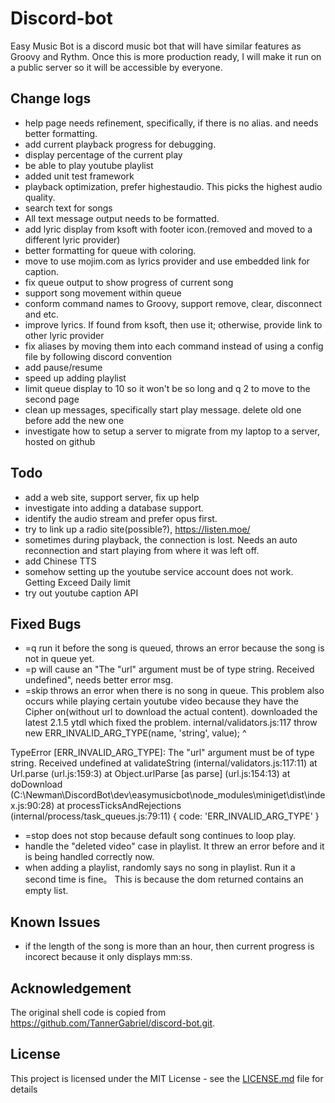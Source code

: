 # Discord-bot

Easy Music Bot is a discord music bot that will have similar features as Groovy and Rythm.  Once this is more production ready, I will make it run on a public server so it will be accessible by everyone.

## Change logs
* help page needs refinement, specifically, if there is no alias.  and needs better formatting.
* add current playback progress for debugging.
* display percentage of the current play
* be able to play youtube playlist
* added unit test framework
* playback optimization, prefer highestaudio.  This picks the highest audio quality.
* search text for songs
* All text message output needs to be formatted.
* add lyric display from ksoft with footer icon.(removed and moved to a different lyric provider)
* better formatting for queue with coloring.
* move to use mojim.com as lyrics provider and use embedded link for caption.
* fix queue output to show progress of current song
* support song movement within queue
* conform command names to Groovy, support remove, clear, disconnect and etc.
* improve lyrics.  If found from ksoft, then use it; otherwise, provide link to other lyric provider
* fix aliases by moving them into each command instead of using a config file by following discord convention
* add pause/resume
* speed up adding playlist
* limit queue display to 10 so it won't be so long and q 2 to move to the second page
* clean up messages, specifically start play message.  delete old one before add the new one
* investigate how to setup a server to migrate from my laptop to a server, hosted on github

## Todo
* add a web site, support server, fix up help
* investigate into adding a database support.
* identify the audio stream and prefer opus first.
* try to link up a radio site(possible?), https://listen.moe/
* sometimes during playback, the connection is lost.  Needs an auto reconnection and start playing from where it was left off.
* add Chinese TTS
* somehow setting up the youtube service account does not work.  Getting Exceed Daily limit
* try out youtube caption API

## Fixed Bugs

* =q run it before the song is queued, throws an error because the song is not in queue yet.
* =p <invalidcharacter> will cause an "The "url" argument must be of type string. Received undefined", needs better error msg.
* =skip throws an error when there is no song in queue. This problem also occurs while playing certain youtube video because they have the Cipher on(without url to download the actual content).  downloaded the latest 2.1.5 ytdl which fixed the problem.
internal/validators.js:117
    throw new ERR_INVALID_ARG_TYPE(name, 'string', value);
    ^

TypeError [ERR_INVALID_ARG_TYPE]: The "url" argument must be of type string. Received undefined
    at validateString (internal/validators.js:117:11)
    at Url.parse (url.js:159:3)
    at Object.urlParse [as parse] (url.js:154:13)
    at doDownload (C:\Newman\DiscordBot\dev\easymusicbot\node_modules\miniget\dist\index.js:90:28)
    at processTicksAndRejections (internal/process/task_queues.js:79:11) {
  code: 'ERR_INVALID_ARG_TYPE'
}
* =stop does not stop because default song continues to loop play.  
* handle the "deleted video" case in playlist.  It threw an error before and it is being handled correctly now.
* when adding a playlist, randomly says no song in playlist.  Run it a second time is fine。  This is because the dom returned contains an empty list.

## Known Issues
* if the length of the song is more than an hour, then current progress is incorect because it only displays mm:ss.

## Acknowledgement

The original shell code is copied from https://github.com/TannerGabriel/discord-bot.git.  

## License

This project is licensed under the MIT License - see the [LICENSE.md](LICENSE) file for details
